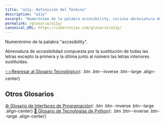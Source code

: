 ```yaml
---
title: "a11y: Definición del Término"
description: "a11y"
excerpt: "Numerónimo de la palabra accesibility, curiosa abreviatura del término accesibilidad."
permalink: /glosario/a11y/
canonical_URL: https://ciberninjas.com/glosario/a11y/
---
```


Numerónimo de la palabra "accesibility".

Abreviatura de accesibilidad compuesta por la sustitución de todas las letras excepto la primera y la última junto al número las letras interiores sustituidas.

[👈 Regresar al Glosario Tecnológico](/glosario/){: .btn .btn--inverse .btn--large .align-center}

## Otros Glosarios

[⚙ Glosario de Interfaces de Programación](/glosario/completo-interfaces-programacion/){: .btn .btn--inverse .btn--large .align-center}
[🐍 Glosario de Tecnologías de Python](/glosario/completo-tecnologias-python/){: .btn .btn--inverse .btn--large .align-center}
